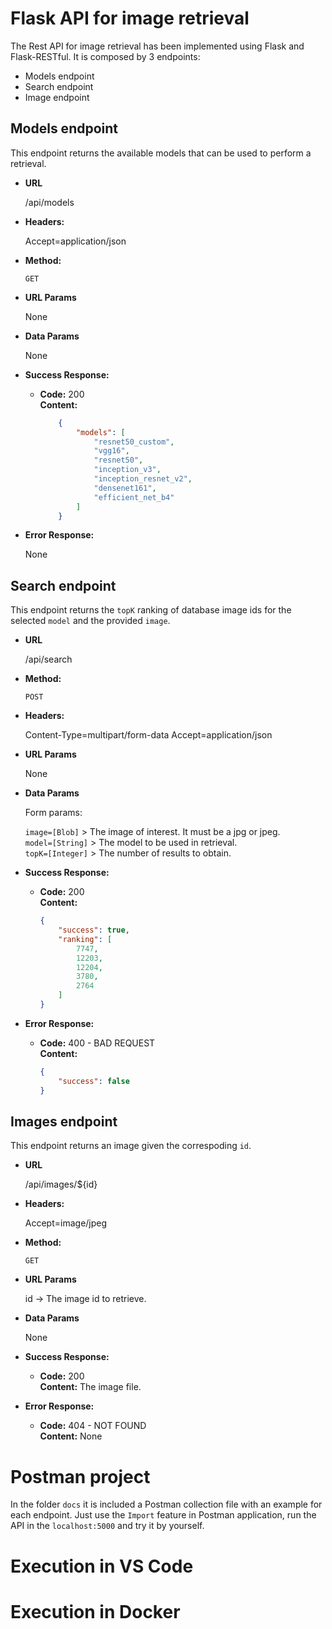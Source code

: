 # Flask API for image retrieval

The Rest API for image retrieval has been implemented using Flask and Flask-RESTful. It is composed by 3 endpoints:

* Models endpoint
* Search endpoint
* Image endpoint

## Models endpoint

This endpoint returns the available models that can be used to perform a retrieval.

* **URL**

    /api/models

* **Headers:**

    Accept=application/json

* **Method:**

    `GET`
  
*  **URL Params**

    None

* **Data Params**

    None

* **Success Response:**
  
  * **Code:** 200 <br />
    **Content:** 
    ```json
        {
            "models": [
                "resnet50_custom",
                "vgg16",
                "resnet50",
                "inception_v3",
                "inception_resnet_v2",
                "densenet161",
                "efficient_net_b4"
            ]
        }
    ```
 
* **Error Response:**

  None

## Search endpoint

This endpoint returns the `topK` ranking of database image ids for the selected `model` and the provided `image`.

* **URL**

    /api/search

* **Method:**

    `POST`

* **Headers:**
  
  Content-Type=multipart/form-data
  Accept=application/json

*  **URL Params**

    None

* **Data Params**

    Form params:

    `image=[Blob]` > The image of interest. It must be a jpg or jpeg.<br/>
    `model=[String]` > The model to be used in retrieval.<br/>
    `topK=[Integer]` > The number of results to obtain.

* **Success Response:**
  
  * **Code:** 200 <br />
    **Content:** 
    ```json
    {
        "success": true,
        "ranking": [
            7747,
            12203,
            12204,
            3780,
            2764
        ]
    }
    ```
 
* **Error Response:**

    * **Code:** 400 - BAD REQUEST <br />
    **Content:** 
        ```json
        {
            "success": false
        }
        ```

## Images endpoint

This endpoint returns an image given the correspoding `id`.

* **URL**

    /api/images/${id}

* **Headers:**

    Accept=image/jpeg

* **Method:**

    `GET`
  
*  **URL Params**

    id -> The image id to retrieve.

* **Data Params**

    None

* **Success Response:**
  
  * **Code:** 200 <br />
    **Content:** 
    The image file.
 
* **Error Response:**

    * **Code:** 404 - NOT FOUND <br />
    **Content:** 
        None

# Postman project

In the folder `docs` it is included a Postman collection file with an example for each endpoint. Just use the `Import` feature in Postman application, run the API in the `localhost:5000` and try it by yourself.

# Execution in VS Code

# Execution in Docker